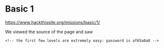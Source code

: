 # Basic 1


https://www.hackthissite.org/missions/basic/1/


We viewed the source of the page and saw

`<!-- the first few levels are extremely easy: password is af65a0a8 -->`
